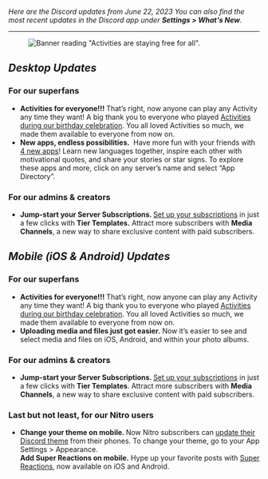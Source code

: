 <div class="column-4 w-col w-col-8 w-col-stack">
    <div id="heading-1" class="rich-wrapper">
        <div class="blog-post-content w-richtext">
            <p><em>Here are the Discord updates from June 22, 2023 You can also find the most recent updates in the Discord app under </em><strong><em>Settings &gt; What's New</em></strong><em>.</em></p>
            <div class="w-embed">
                <hr class="hr-style">
            </div>
            <figure class="w-richtext-figure-type-image w-richtext-align-center">
                <div><img src="https://assets-global.website-files.com/5f9072399b2640f14d6a2bf4/6494b277fe84ae2482c3620b_unnamed.png" loading="lazy" alt="Banner reading &quot;Activities are staying free for all&quot;."></div>
            </figure>
            <h2><strong><em>Desktop Updates</em></strong></h2>
            <h3>For our superfans</h3>
            <ul role="list">
                <li><strong>Activities for everyone!!! </strong>That’s right, now anyone can play any Activity any time they want! A big thank you to everyone who played <a href="https://discord.com/blog/celebrate-discord-8th-birthday-free-activities-more">Activities during our birthday celebration</a>. You all loved Activities so much, we made them available to everyone from now on.</li>
                <li><strong>New apps, endless possibilities.</strong>&nbsp; Have more fun with your friends with <a href="https://discord.com/blog/fun-things-to-do-on-discord-apps-activities">4 new apps</a>! Learn new languages together, inspire each other with motivational quotes, and share your stories or star signs. To explore these apps and more, click on any server’s name and select “App Directory”.</li>
            </ul>
            <h3>F<strong>or our admins &amp; creators</strong></h3>
            <ul role="list">
                <li><strong>Jump-start your Server Subscriptions. </strong><a href="https://creator-support.discord.com/hc/articles/10423011974551">Set up your subscriptions</a> in just a few clicks with <strong>Tier Templates.</strong> Attract more subscribers with <strong>Media Channels</strong>, a new way to share exclusive content with paid subscribers.</li>
            </ul>
        </div>
    </div>
    <div class="btn-wrapper w-condition-invisible"><a href="#" class="btn-blog w-dyn-bind-empty w-button"></a></div>
    <div id="heading-2" class="rich-wrapper">
        <div class="blog-post-content w-richtext">
            <h2><strong><em>Mobile (iOS &amp; Android) Updates</em></strong></h2>
            <h3>For our superfans</h3>
            <ul role="list">
                <li><strong>Activities for everyone!!! </strong>That’s right, now anyone can play any Activity any time they want! A big thank you to everyone who played <a href="https://discord.com/blog/celebrate-discord-8th-birthday-free-activities-more">Activities during our birthday celebration</a>. You all loved Activities so much, we made them available to everyone from now on.</li>
                <li><strong>Uploading media and files just got easier.</strong> Now it’s easier to see and select media and files on iOS, Android, and within your photo albums.</li>
            </ul>
            <h3><strong>For our admins &amp; creators</strong></h3>
            <ul role="list">
                <li><strong>Jump-start your Server Subscriptions. </strong><a href="https://creator-support.discord.com/hc/articles/10423011974551">Set up your subscriptions</a> in just a few clicks with <strong>Tier Templates</strong>. Attract more subscribers with <strong>Media Channels</strong>, a new way to share exclusive content with paid subscribers.</li>
            </ul>
            <h3><strong>Last but not least, for our Nitro users</strong></h3>
            <ul role="list">
                <li><strong>Change your theme on mobile. </strong>Now Nitro subscribers can <a href="https://support.discord.com/hc/en-us/articles/207260127">update their Discord theme</a> from their phones. To change your theme, go to your App Settings &gt; Appearance. <br><strong>Add Super Reactions on mobile.</strong> Hype up your favorite posts with <a href="https://discord.com/blog/super-reactions-make-emoji-burst-to-life-discord-nitro">Super Reactions</a>, now available on iOS and Android.&nbsp;</li>
            </ul>
        </div>
    </div>
    <div id="heading-3" class="rich-wrapper">
        <div class="blog-post-content w-dyn-bind-empty w-richtext"></div>
    </div>
    <div id="heading-4" class="rich-wrapper">
        <div class="blog-post-content w-dyn-bind-empty w-richtext"></div>
    </div>
    <div id="heading-5" class="rich-wrapper">
        <div class="blog-post-content w-dyn-bind-empty w-richtext"></div>
    </div>
    <div id="heading-6" class="rich-wrapper">
        <div class="blog-post-content w-dyn-bind-empty w-richtext"></div>
    </div>
    <div id="heading-7" class="rich-wrapper">
        <div class="blog-post-content w-dyn-bind-empty w-richtext"></div>
    </div>
    <div id="heading-8" class="rich-wrapper">
        <div class="blog-post-content w-dyn-bind-empty w-richtext"></div>
    </div>
    <div id="heading-9" class="rich-wrapper">
        <div class="blog-post-content w-dyn-bind-empty w-richtext"></div>
    </div>
    <div id="heading-10" class="rich-wrapper">
        <div class="blog-post-content w-dyn-bind-empty w-richtext"></div>
    </div>
</div>
